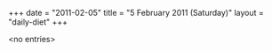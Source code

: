 +++
date = "2011-02-05"
title = "5 February 2011 (Saturday)"
layout = "daily-diet"
+++


\<no entries\>